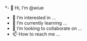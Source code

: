 *- 👋 Hi, I’m @wiue
- 👀 I’m interested in ...
- 🌱 I’m currently learning ...
- 💞️ I’m looking to collaborate on ...
- 📫 How to reach me ...

<!---
wiue/wiue is a ✨ special ✨ repository because its `README.md` (this file) appears on your GitHub profile.
You can click the Preview link to take a look at your changes.
--->
